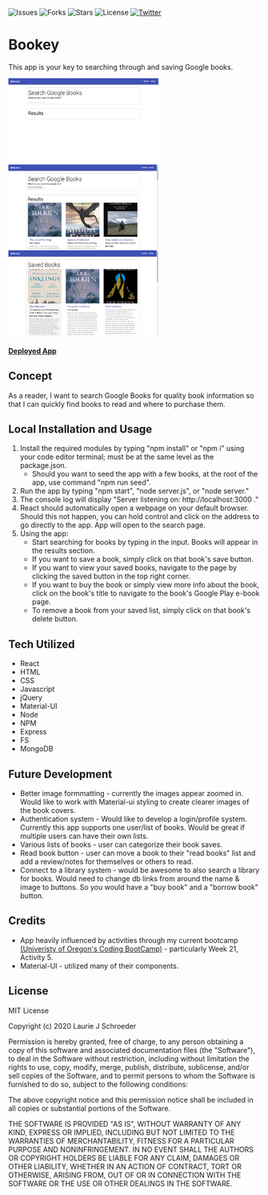![Issues](https://img.shields.io/github/issues/clauries/Bookey)  ![Forks](https://img.shields.io/github/forks/clauries/Bookey)  ![Stars](https://img.shields.io/github/stars/clauries/Bookey)  ![License](https://img.shields.io/github/license/clauries/Bookey)  [![Twitter](https://img.shields.io/twitter/url?style=social)](https://twitter.com/intent/tweet?text=Wow:&url=https%3A%2F%2Fgithub.com%2Fclauries%2FBookey)

# Bookey
This app is your key to searching through and saving Google books.

<img src="./readme-images/upon-landing.png" alt="Search page upon landing" width="300"/>  <img src="./readme-images/searched-books.png" alt="Search page after searching" width="300"/>  <img src="./readme-images/saved-books.png" alt="Saved books page" width="300"/> 

#### [Deployed App](#)

## Concept
As a reader, I want to search Google Books for quality book information so that I can quickly find books to read and where to purchase them.

## Local Installation and Usage
1. Install the required modules by typing "npm install" or "npm i" using your code editor terminal; must be at the same level as the package.json.
    * Should you want to seed the app with a few books, at the root of the app, use command "npm run seed".
2. Run the app by typing "npm start", "node server.js", or "node server."
3. The console log will display "Server listening on: http://localhost:3000 ."
4. React should automatically open a webpage on your default browser. Should this not happen, you can hold control and click on the address to go directly to the app. App will open to the search page.
5. Using the app: 
    * Start searching for books by typing in the input. Books will appear in the results section.
    * If you want to save a book, simply click on that book's save button. 
    * If you want to view your saved books, navigate to the page by clicking the saved button in the top right corner.
    * If you want to buy the book or simply view more info about the book, click on the book's title to navigate to the book's Google Play e-book page.
    * To remove a book from your saved list, simply click on that book's delete button. 

## Tech Utilized
* React
* HTML
* CSS
* Javascript
* jQuery
* Material-UI
* Node
* NPM
* Express
* FS
* MongoDB

## Future Development
* Better image formmatting - currently the images appear zoomed in. Would like to work with Material-ui styling to create clearer images of the book covers. 
* Authentication system - Would like to develop a login/profile system. Currently this app supports one user/list of books. Would be great if multiple users can have their own lists.
* Various lists of books - user can categorize their book saves. 
* Read book button - user can move a book to their "read books" list and add a review/notes for themselves or others to read. 
* Connect to a library system - would be awesome to also search a library for books. Would need to change db links from around the name & image to buttons. So you would have a "buy book" and a "borrow book" button.


## Credits
* App heavily influenced by activities through my current bootcamp [(Univeristy of Oregon's Coding BootCamp)](https://bootcamp.uoregon.edu/) - particularly Week 21, Activity 5. 
* Material-UI - utilized many of their components. 


## License

MIT License

Copyright (c) 2020 Laurie J Schroeder

Permission is hereby granted, free of charge, to any person obtaining a copy
of this software and associated documentation files (the "Software"), to deal
in the Software without restriction, including without limitation the rights
to use, copy, modify, merge, publish, distribute, sublicense, and/or sell
copies of the Software, and to permit persons to whom the Software is
furnished to do so, subject to the following conditions:

The above copyright notice and this permission notice shall be included in all
copies or substantial portions of the Software.

THE SOFTWARE IS PROVIDED "AS IS", WITHOUT WARRANTY OF ANY KIND, EXPRESS OR
IMPLIED, INCLUDING BUT NOT LIMITED TO THE WARRANTIES OF MERCHANTABILITY,
FITNESS FOR A PARTICULAR PURPOSE AND NONINFRINGEMENT. IN NO EVENT SHALL THE
AUTHORS OR COPYRIGHT HOLDERS BE LIABLE FOR ANY CLAIM, DAMAGES OR OTHER
LIABILITY, WHETHER IN AN ACTION OF CONTRACT, TORT OR OTHERWISE, ARISING FROM,
OUT OF OR IN CONNECTION WITH THE SOFTWARE OR THE USE OR OTHER DEALINGS IN THE
SOFTWARE.